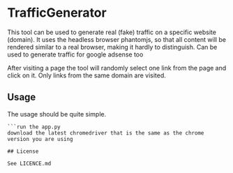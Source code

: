 TrafficGenerator
======
This tool can be used to generate real (fake) traffic on a specific website (domain). It uses the headless browser phantomjs, so that all content will be rendered similar to a real browser, making it hardly to distinguish. Can be used to generate traffic for google adsense too

After visiting a page the tool will randomly select one link from the page and click on it. Only links from the same domain are visited.

## Usage 
The usage should be quite simple. 


```
```run the app.py
download the latest chromedriver that is the same as the chrome version you are using

## License

See LICENCE.md
